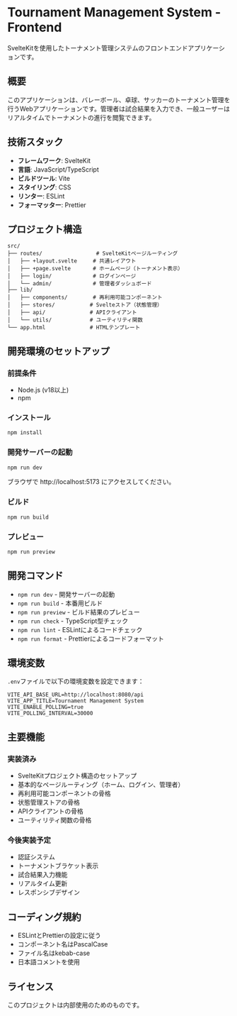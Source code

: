 # Tournament Management System - Frontend

SvelteKitを使用したトーナメント管理システムのフロントエンドアプリケーションです。

## 概要

このアプリケーションは、バレーボール、卓球、サッカーのトーナメント管理を行うWebアプリケーションです。管理者は試合結果を入力でき、一般ユーザーはリアルタイムでトーナメントの進行を閲覧できます。

## 技術スタック

- **フレームワーク**: SvelteKit
- **言語**: JavaScript/TypeScript
- **ビルドツール**: Vite
- **スタイリング**: CSS
- **リンター**: ESLint
- **フォーマッター**: Prettier

## プロジェクト構造

```
src/
├── routes/                 # SvelteKitページルーティング
│   ├── +layout.svelte     # 共通レイアウト
│   ├── +page.svelte       # ホームページ（トーナメント表示）
│   ├── login/             # ログインページ
│   └── admin/             # 管理者ダッシュボード
├── lib/
│   ├── components/        # 再利用可能コンポーネント
│   ├── stores/           # Svelteストア（状態管理）
│   ├── api/              # APIクライアント
│   └── utils/            # ユーティリティ関数
└── app.html              # HTMLテンプレート
```

## 開発環境のセットアップ

### 前提条件

- Node.js (v18以上)
- npm

### インストール

```bash
npm install
```

### 開発サーバーの起動

```bash
npm run dev
```

ブラウザで http://localhost:5173 にアクセスしてください。

### ビルド

```bash
npm run build
```

### プレビュー

```bash
npm run preview
```

## 開発コマンド

- `npm run dev` - 開発サーバーの起動
- `npm run build` - 本番用ビルド
- `npm run preview` - ビルド結果のプレビュー
- `npm run check` - TypeScript型チェック
- `npm run lint` - ESLintによるコードチェック
- `npm run format` - Prettierによるコードフォーマット

## 環境変数

`.env`ファイルで以下の環境変数を設定できます：

```env
VITE_API_BASE_URL=http://localhost:8080/api
VITE_APP_TITLE=Tournament Management System
VITE_ENABLE_POLLING=true
VITE_POLLING_INTERVAL=30000
```

## 主要機能

### 実装済み

- SvelteKitプロジェクト構造のセットアップ
- 基本的なページルーティング（ホーム、ログイン、管理者）
- 再利用可能コンポーネントの骨格
- 状態管理ストアの骨格
- APIクライアントの骨格
- ユーティリティ関数の骨格

### 今後実装予定

- 認証システム
- トーナメントブラケット表示
- 試合結果入力機能
- リアルタイム更新
- レスポンシブデザイン

## コーディング規約

- ESLintとPrettierの設定に従う
- コンポーネント名はPascalCase
- ファイル名はkebab-case
- 日本語コメントを使用

## ライセンス

このプロジェクトは内部使用のためのものです。